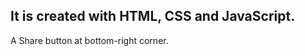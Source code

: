 It is created with HTML, CSS and JavaScript.
------------------------------------------------------
A Share button at bottom-right corner.